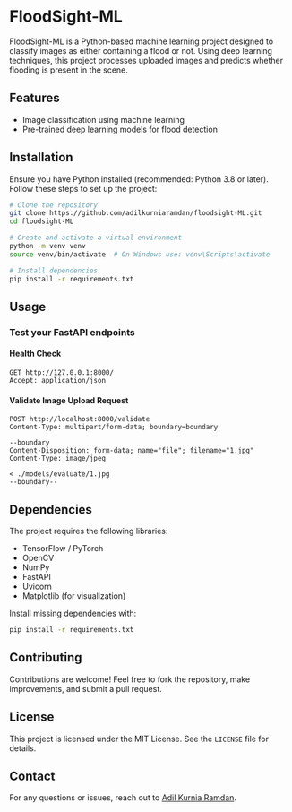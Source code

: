 # FloodSight-ML

FloodSight-ML is a Python-based machine learning project designed to classify images as either containing a flood or not. Using deep learning techniques, this project processes uploaded images and predicts whether flooding is present in the scene.

## Features
- Image classification using machine learning
- Pre-trained deep learning models for flood detection
## Installation

Ensure you have Python installed (recommended: Python 3.8 or later). Follow these steps to set up the project:

```bash
# Clone the repository
git clone https://github.com/adilkurniaramdan/floodsight-ML.git
cd floodsight-ML

# Create and activate a virtual environment
python -m venv venv
source venv/bin/activate  # On Windows use: venv\Scripts\activate

# Install dependencies
pip install -r requirements.txt
```

## Usage

### Test your FastAPI endpoints

#### Health Check
```http
GET http://127.0.0.1:8000/
Accept: application/json
```

#### Validate Image Upload Request
```http
POST http://localhost:8000/validate
Content-Type: multipart/form-data; boundary=boundary

--boundary
Content-Disposition: form-data; name="file"; filename="1.jpg"
Content-Type: image/jpeg

< ./models/evaluate/1.jpg
--boundary--
```

## Dependencies

The project requires the following libraries:
- TensorFlow / PyTorch
- OpenCV
- NumPy
- FastAPI
- Uvicorn
- Matplotlib (for visualization)

Install missing dependencies with:

```bash
pip install -r requirements.txt
```

## Contributing

Contributions are welcome! Feel free to fork the repository, make improvements, and submit a pull request.

## License

This project is licensed under the MIT License. See the `LICENSE` file for details.

## Contact

For any questions or issues, reach out to [Adil Kurnia Ramdan](https://github.com/adilkurniaramdan).


